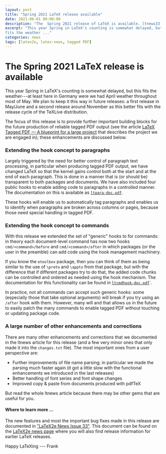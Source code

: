 ```yaml
---
layout: post
title: "Spring 2021 LaTeX release available"
date: 2021-06-01 00:00:00
description: "The  Spring 2021 release of LaTeX is available. ltnews33 describes updates and changes made in the new LaTeX release."
excerpt: "This year Spring in LaTeX's counting is somewhat delayed, but this
fits the weather ..."
categories: news
tags: [latex2e, latex-news, tagged PDF]
---
```


# The Spring 2021 LaTeX release is available

This year Spring in LaTeX's counting is somewhat delayed, but this
fits the weather---at least here in Germany were we had April
weather throughout most of May.
We plan to keep it this way in future releases: a first release in
May/June and a second release around November as this better fits with
the release cycle of the TeXLive distribution.


The focus of this release is to provide further important building
blocks for the future production of reliable tagged PDF output (see
the article <a
href="{{site.baseurl}}/publications/2020-FMi-TUB-tb129mitt-tagpdf.pdf"
target="_blank"
onclick="vgwPixelCall('be7595c59bf34ca8b4366dfa05816e17');">LaTeX
Tagged PDF — A blueprint for a large project</a> that describes the
project we are engaged in); these enhancements are discussed below.



### Extending the hook concept to paragraphs

Largely triggered by the need for better control of paragraph text
processing, in particular when producing tagged PDF output, we have
changed LaTeX so that the kernel gains control both at the start and
at the end of each paragraph. This is done in a manner that is (or
should be) transparent to both packages and documents.  We have also
included four public hooks to enable adding code to paragraphs in a
controlled manner. The documentation on this is available as 
<a href="{{site.baseurl}}/help/documentation/#documentation-of-the-new-hook-management">`ltpara-doc.pdf`</a>.

These hooks will enable us to automatically tag paragraphs and enables
us to identify when paragraphs are broken across columns or pages,
because those need special handling in tagged PDF.


### Extending the hook concept to commands

With this release we extended the set of "generic" hooks to for
commands: in theory each document-level command has now two hooks
`cmd/<command>/before` and `cmd/<command>/after` in which packages (or
the user in the preamble) can add code using the hook management
machinery. 

If you know the `etoolbox` package, then you can think of them as being
similar to the use of `\preto` and `\appto` from that package, but with
the difference that if different packages try to do that, the added
code chunks can be controlled and ordered as needed using the hook
mechanism. The documentation for this functionality can be found in
<a href="{{site.baseurl}}/help/documentation/#documentation-of-the-new-hook-management">`ltcmdhook-doc.pdf`</a>`.

In practice, not all commands can accept such generic hooks: some
(especially those that take optional arguments) will break if you try
using an `/after` hook with them. However, many will and that allows
us in the future to easily patch the many commands to enable tagged PDF
without touching or updating package code.


### A large number of other enhancements and corrections

There are many other enhancements and corrections that we
documented in the ltnews article for this release (and a few very
minor ones that only made it into the `changes.txt` file). The most
important ones from a user perspective are:

 - Further improvements of file name parsing; in particular
   we made the parsing much faster again (it got a little slow with
   the functional enhancements we introduced in the last releases)
  - Better handling of font series and font shape changes
 - Improved copy & paste from documents produced with pdfTeX


But read the whole ltnews article because there may be other gems that
are useful for you.

#### Where to learn more ...

The new features and most the important bug fixes made in this release
are documented in <a
href="{{site.baseurl}}/news/latex2e-news/ltnews33.pdf" target="_blank"
onclick="vgwPixelCall('3ee1eac0b37f4a6e9102440c46f29e30');">"LaTeX2e
News Issue 33"</a>. This document can be found on the [LaTeX2e news
page]({{site.baseurl}}/news/latex2e-news/) where you will also find
release information for earlier LaTeX releases.


Happy LaTeXing
--- Frank

